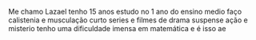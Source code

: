 Me chamo Lazael tenho 15 anos estudo no 1 ano do ensino medio faço calistenia e musculação curto series e filmes de drama suspense ação e misterio tenho uma dificuldade 
imensa em matemática e é isso ae
